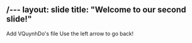 /---
layout: slide
title: "Welcome to our second slide!"
---
Add VQuynhDo's file
Use the left arrow to go back!
